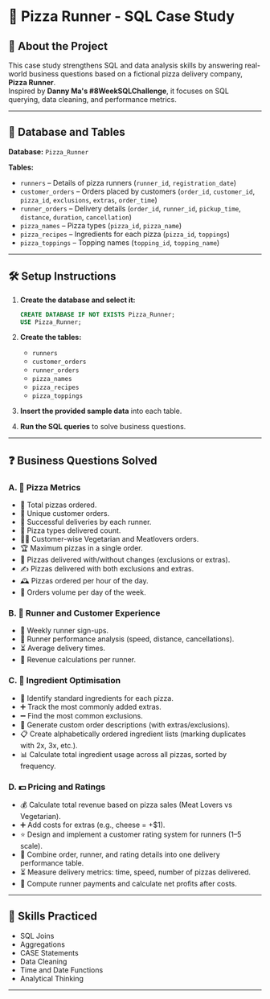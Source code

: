 # 🍕 Pizza Runner - SQL Case Study

## 🚀 About the Project
This case study strengthens SQL and data analysis skills by answering real-world business questions based on a fictional pizza delivery company, **Pizza Runner**.  
Inspired by **Danny Ma's #8WeekSQLChallenge**, it focuses on SQL querying, data cleaning, and performance metrics.

---

## 📂 Database and Tables
**Database:** `Pizza_Runner`

**Tables:**
- `runners` – Details of pizza runners (`runner_id`, `registration_date`)
- `customer_orders` – Orders placed by customers (`order_id`, `customer_id`, `pizza_id`, `exclusions`, `extras`, `order_time`)
- `runner_orders` – Delivery details (`order_id`, `runner_id`, `pickup_time`, `distance`, `duration`, `cancellation`)
- `pizza_names` – Pizza types (`pizza_id`, `pizza_name`)
- `pizza_recipes` – Ingredients for each pizza (`pizza_id`, `toppings`)
- `pizza_toppings` – Topping names (`topping_id`, `topping_name`)

---

## 🛠️ Setup Instructions

1. **Create the database and select it:**
    ```sql
    CREATE DATABASE IF NOT EXISTS Pizza_Runner;
    USE Pizza_Runner;
    ```

2. **Create the tables:**
    - `runners`
    - `customer_orders`
    - `runner_orders`
    - `pizza_names`
    - `pizza_recipes`
    - `pizza_toppings`

3. **Insert the provided sample data** into each table.

4. **Run the SQL queries** to solve business questions.

---

## ❓ Business Questions Solved

### A. 🍕 Pizza Metrics
- 🛒 Total pizzas ordered.
- 👥 Unique customer orders.
- 🚚 Successful deliveries by each runner.
- 🧾 Pizza types delivered count.
- 🧍‍♂️ Customer-wise Vegetarian and Meatlovers orders.
- 🏆 Maximum pizzas in a single order.
- 🔄 Pizzas delivered with/without changes (exclusions or extras).
- ✍️ Pizzas delivered with both exclusions and extras.
- 🕰️ Pizzas ordered per hour of the day.
- 📅 Orders volume per day of the week.

### B. 🛵 Runner and Customer Experience
- 📅 Weekly runner sign-ups.
- 🚗 Runner performance analysis (speed, distance, cancellations).
- ⏳ Average delivery times.
- 💸 Revenue calculations per runner.

### C. 🍕 Ingredient Optimisation
- 🥓 Identify standard ingredients for each pizza.
- ➕ Track the most commonly added extras.
- ➖ Find the most common exclusions.
- 📝 Generate custom order descriptions (with extras/exclusions).
- 📋 Create alphabetically ordered ingredient lists (marking duplicates with 2x, 3x, etc.).
- 📊 Calculate total ingredient usage across all pizzas, sorted by frequency.

### D. 💵 Pricing and Ratings
- 💰 Calculate total revenue based on pizza sales (Meat Lovers vs Vegetarian).
- ➕ Add costs for extras (e.g., cheese = +$1).
- ⭐ Design and implement a customer rating system for runners (1–5 scale).
- 📑 Combine order, runner, and rating details into one delivery performance table.
- ⏳ Measure delivery metrics: time, speed, number of pizzas delivered.
- 🚴 Compute runner payments and calculate net profits after costs.

---

## 🧠 Skills Practiced
- SQL Joins
- Aggregations
- CASE Statements
- Data Cleaning
- Time and Date Functions
- Analytical Thinking

---
